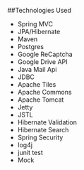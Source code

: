 ##Technologies Used

- Spring MVC
- JPA/Hibernate
- Maven
- Postgres
- Google ReCaptcha
- Google Drive API
- Java Mail Api
- JDBC
- Apache Tiles
- Apache Commons
- Apache Tomcat
- Jetty
- JSTL
- Hibernate Validation
- Hibernate Search
- Spring Security
- log4j
- junit test
- Mock

